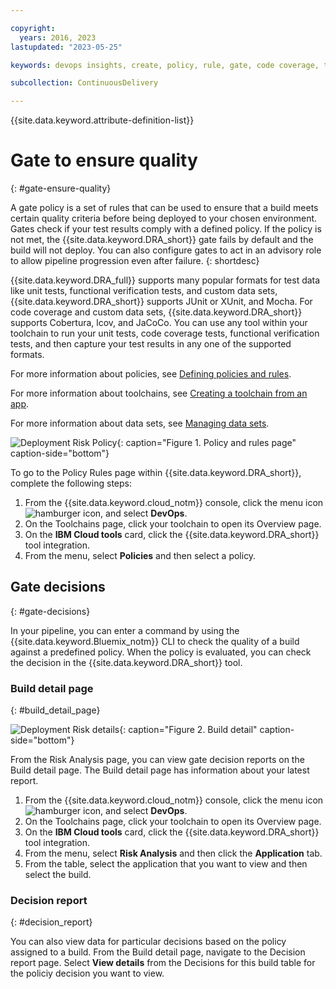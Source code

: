 ```yaml
---

copyright:
  years: 2016, 2023
lastupdated: "2023-05-25"

keywords: devops insights, create, policy, rule, gate, code coverage, test, tests, gate failing, verification, app, dashboard

subcollection: ContinuousDelivery

---
```


{{site.data.keyword.attribute-definition-list}}

# Gate to ensure quality
{: #gate-ensure-quality}

A gate policy is a set of rules that can be used to ensure that a build meets certain quality criteria before being deployed to your chosen environment. Gates check if your test results comply with a defined policy. If the policy is not met, the {{site.data.keyword.DRA_short}} gate fails by default and the build will not deploy. You can also configure gates to act in an advisory role to allow pipeline progression even after failure. 
{: shortdesc}

{{site.data.keyword.DRA_full}} supports many popular formats for test data like unit tests, functional verification tests, and custom data sets, {{site.data.keyword.DRA_short}} supports JUnit or XUnit, and Mocha. For code coverage and custom data sets, {{site.data.keyword.DRA_short}} supports Cobertura, lcov, and JaCoCo. You can use any tool within your toolchain to run your unit tests, code coverage tests, functional verification tests, and then capture your test results in any one of the supported formats.  

For more information about policies, see [Defining policies and rules](/docs/ContinuousDelivery?topic=ContinuousDelivery-defining-policies-rules).

For more information about toolchains, see [Creating a toolchain from an app](/docs/ContinuousDelivery?topic=ContinuousDelivery-toolchains_getting_started#creating_a_toolchain_from_an_app).

For more information about data sets, see [Managing data sets](/docs/ContinuousDelivery?topic=ContinuousDelivery-adding-data-sets).

![Deployment Risk Policy](images/DRA_policy.png){: caption="Figure 1. Policy and rules page" caption-side="bottom"}

To go to the Policy Rules page within {{site.data.keyword.DRA_short}}, complete the following steps:

1. From the {{site.data.keyword.cloud_notm}} console, click the menu icon ![hamburger icon](images/icon_hamburger.svg), and select **DevOps**.
1. On the Toolchains page, click your toolchain to open its Overview page.
1. On the **IBM Cloud tools** card, click the {{site.data.keyword.DRA_short}} tool integration.
1. From the menu, select **Policies** and then select a policy.

## Gate decisions
{: #gate-decisions}

In your pipeline, you can enter a command by using the {{site.data.keyword.Bluemix_notm}} CLI to check the quality of a build against a predefined policy. When the policy is evaluated, you can check the decision in the {{site.data.keyword.DRA_short}} tool.

### Build detail page
{: #build_detail_page}

![Deployment Risk details](images/DRA_risk_details.png){: caption="Figure 2. Build detail" caption-side="bottom"}

From the Risk Analysis page, you can view gate decision reports on the Build detail page. The Build detail page has information about your latest report.

1. From the {{site.data.keyword.cloud_notm}} console, click the menu icon ![hamburger icon](images/icon_hamburger.svg), and select **DevOps**.
1. On the Toolchains page, click your toolchain to open its Overview page.
1. On the **IBM Cloud tools** card, click the {{site.data.keyword.DRA_short}} tool integration.
1. From the menu, select **Risk Analysis** and then click the **Application** tab.
1. From the table, select the application that you want to view and then select the build.

### Decision report
{: #decision_report}

You can also view data for particular decisions based on the policy assigned to a build. From the Build detail page, navigate to the Decision report page. Select **View details** from the Decisions for this build table for the policiy decision you want to view. 
